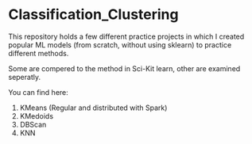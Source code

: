 # Classification_Clustering
This repository holds a few different practice projects in which I created popular ML models (from scratch, without using sklearn) to practice different methods.

Some are compered to the method in Sci-Kit learn, other are examined seperatly.

You can find here:

1. KMeans (Regular and distributed with Spark)
2. KMedoids
3. DBScan
4. KNN
